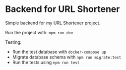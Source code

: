 # Backend for URL Shortener
Simple backend for my URL Shortener project.

Run the project with: `npm run dev`

Testing:
- Run the test database with `docker-compose up`
- Migrate database schema with `npm run migrate:test`
- Run the tests using `npm run test`